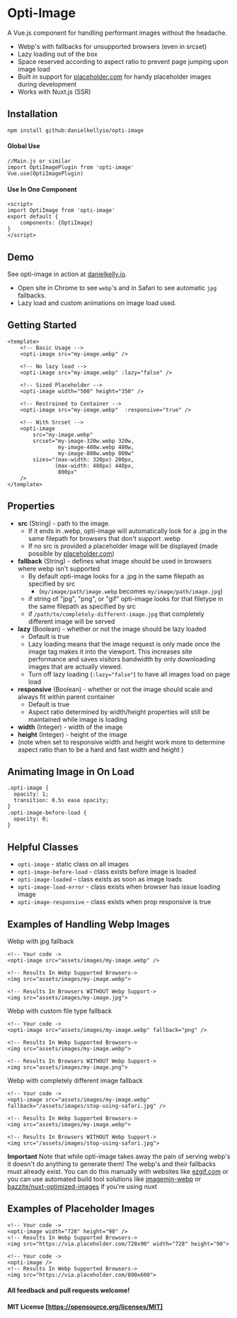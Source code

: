 # Opti-Image
A Vue.js component for handling performant images without the headache.
* Webp's with fallbacks for unsupported browsers (even in srcset)
* Lazy loading out of the box
* Space reserved according to aspect ratio to prevent page jumping upon image load
* Built in support for [placeholder.com](https://placeholder.com/?ref=opti-image) for handy placeholder images during development
* Works with Nuxt.js (SSR)

## Installation
```
npm install github:danielkellyio/opti-image
```

#### Global Use
```
//Main.js or similar
import OptiImagePlugin from 'opti-image'
Vue.use(OptiImagePlugin)
```
#### Use In One Component
```
<script>
import OptiImage from 'opti-image'
export default {
    components: {OptiImage}
}
</script> 
```

## Demo
See opti-image in action at [danielkelly.io](https://danielkelly.io?utm_medium=opti-image). 
* Open site in Chrome to see `webp`'s and in Safari to see automatic `jpg` fallbacks.
* Lazy load and custom animations on image load used. 

## Getting Started

```
<template>
    <!-- Basic Usage -->
    <opti-image src="my-image.webp" />
    
    <!-- No lazy load -->
    <opti-image src="my-image.webp" :lazy="false" />
    
    <!-- Sized Placeholder -->
    <opti-image width="500" height="350" />
    
    <!-- Restrained to Container -->
    <opti-image src="my-image.webp"  :responsive="true" />
    
    <!-- With Srcset -->
    <opti-image 
        src="my-image.webp"
        srcset="my-image-320w.webp 320w,
                my-image-480w.webp 480w,
                my-image-800w.webp 800w"
        sizes="(max-width: 320px) 280px,
               (max-width: 480px) 440px,
                800px" 
    />
</template>
```

## Properties
* **src** (String) - path to the image. 
    * If it ends in  .webp, opti-image will automatically look for a .jpg in the same filepath for browsers that don't support .webp
    * If no src is provided a placeholder image will be displayed (made possible by [placeholder.com](https://placeholder.com/?ref=opti-image))
* **fallback** (String) - defines what image should be used in browsers where webp isn't supported
    * By default opti-image looks for a .jpg in the same filepath as specified by src 
        * (`my/image/path/image.webp` becomes `my/image/path/image.jpg`)
    * if string of "jpg", "png", or "gif" opti-image looks for that filetype in the same filepath as specified by src
    * if `/path/to/completely-different-image.jpg` that completely different image will be served
* **lazy** (Boolean) - whether or not the image should be lazy loaded
    * Default is true
    * Lazy loading means that the image request is only made once the image tag makes it into the viewport. This increases site performance and saves visitors bandwidth by only downloading images that are actually viewed. 
    * Turn off lazy loading (`:lazy="false"`) to have all images load on page load
* **responsive** (Boolean) - whether or not the image should scale and always fit within parent container
    * Default is true
    * Aspect ratio determined by width/height properties will still be maintained while image is loading
* **width** (Integer) - width of the image
* **height** (Integer) - height of the image
* (note when set to responsive width and height work more to determine aspect ratio than to be a hard and fast width and height )

## Animating Image in On Load
```
.opti-image {
  opacity: 1;
  transition: 0.5s ease opacity;
}
.opti-image-before-load {
  opacity: 0;
}
```

## Helpful Classes
* `opti-image` - static class on all <opti-image> images
* `opti-image-before-load` - class exists before image is loaded
* `opti-image-loaded` - class exists as soon as image loads
* `opti-image-load-error` - class exists when browser has issue loading image
* `opti-image-responsive` - class exists when prop responsive is true

## Examples of Handling Webp Images 
Webp with jpg fallback
```
<!-- Your code ->
<opti-image src="assets/images/my-image.webp" />

<!-- Results In Webp Supported Browsers->
<img src="assets/images/my-image.webp">

<!-- Results In Browsers WITHOUT Webp Support->
<img src="assets/images/my-image.jpg">
```
Webp with custom file type fallback
```
<!-- Your code ->
<opti-image src="assets/images/my-image.webp" fallback="png" />

<!-- Results In Webp Supported Browsers->
<img src="assets/images/my-image.webp">

<!-- Results In Browsers WITHOUT Webp Support->
<img src="assets/images/my-image.png">
```

Webp with completely different image fallback
```
<!-- Your code ->
<opti-image src="assets/images/my-image.webp" fallback="/assets/images/stop-using-safari.jpg" />

<!-- Results In Webp Supported Browsers->
<img src="assets/images/my-image.webp">

<!-- Results In Browsers WITHOUT Webp Support->
<img src="/assets/images/stop-using-safari.jpg">
```
**Important** Note that while opti-image takes away the pain of serving webp's it doesn't do anything to generate them! The webp's and their fallbacks must already exist. You can do this manually with websites like [ezgif.com](https://ezgif.com/jpg-to-webp) or you can use automated build tool solutions like [imagemin-webp](https://github.com/imagemin/imagemin-webp) or [bazzite/nuxt-optimized-images](https://github.com/bazzite/nuxt-optimized-images) if you're using nuxt
## Examples of Placeholder Images
``` 
<!-- Your code ->
<opti-image width="728" height="90" />
<!-- Results In Webp Supported Browsers->
<img src="https://via.placeholder.com/728x90" width="728" height="90">
```

``` 
<!-- Your code ->
<opti-image />
<!-- Results In Webp Supported Browsers->
<img src="https://via.placeholder.com/800x600">
```

#### All feedback and pull requests welcome!

#### MIT License [https://opensource.org/licenses/MIT]

